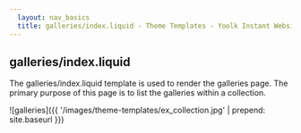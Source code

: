 ```yaml
---
  layout: nav_basics
  title: galleries/index.liquid - Theme Templates - Yoolk Instant Website Themes
---
```


<h2 class="section-title">galleries/index.liquid</h2>

The galleries/index.liquid template is used to render the galleries page. The primary purpose of this page is to list the galleries within a collection.

![galleries]({{ '/images/theme-templates/ex_collection.jpg' | prepend: site.baseurl }})
